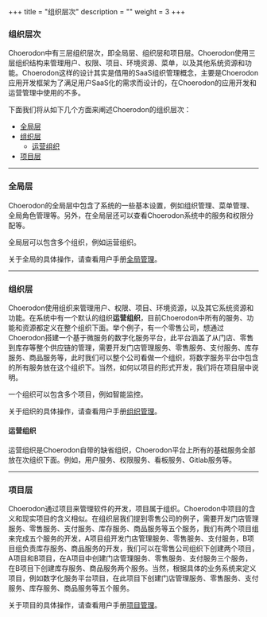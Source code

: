 +++
title = "组织层次"
description = ""
weight = 3
+++

### 组织层次

Choerodon中有三层组织层次，即全局层、组织层和项目层。Choerodon使用三层组织结构来管理用户、权限、项目、环境资源、菜单，以及其他系统资源和功能。Choerodon这样的设计其实是借用的SaaS组织管理概念，主要是Choerodon应用开发框架为了满足用户SaaS化的需求而设计的，在Choerodon的应用开发和运营管理中使用的不多。

下面我们将从如下几个方面来阐述Choerodon的组织层次：

- [全局层](#全局层)
- [组织层](#组织层)
    - [运营组织](#运营组织)
- [项目层](#项目层)

---
### 全局层

Choerodon的全局层中包含了系统的一些基本设置，例如组织管理、菜单管理、全局角色管理等。另外，在全局层还可以查看Choerodon系统中的服务和权限分配等。

全局层可以包含多个组织，例如运营组织。

关于全局的具体操作，请查看用户手册[全局管理](#)。

---
### 组织层

Choerodon使用组织来管理用户、权限、项目、环境资源，以及其它系统资源和功能。在系统中有一个默认的组织**运营组织**，目前Choerodon中所有的服务、功能和资源都定义在整个组织下面。举个例子，有一个零售公司，想通过Choerodon搭建一个基于微服务的数字化服务平台，此平台涵盖了从门店、零售到库存等整个供应链的管理，需要开发门店管理服务、零售服务、支付服务、库存服务、商品服务等，此时我们可以整个公司看做一个组织，将数字服务平台中包含的所有服务放在这个组织下。当然，如何以项目的形式开发，我们将在项目层中说明。

一个组织可以包含多个项目，例如智能监控。

关于组织的具体操作，请查看用户手册[组织管理](#)。

#### 运营组织

运营组织是Choerodon自带的缺省组织，Choerodon平台上所有的基础服务全部放在次组织下面。例如，用户服务、权限服务、看板服务、Gitlab服务等。

---
### 项目层


Choerodon通过项目来管理软件的开发，项目属于组织。Choerodon中项目的含义和现实项目的含义相似。在组织层我们提到零售公司的例子，需要开发门店管理服务、零售服务、支付服务、库存服务、商品服务等五个服务，我们有两个项目组来完成五个服务的开发，A项目组开发门店管理服务、零售服务、支付服务，B项目组负责库存服务、商品服务的开发，我们可以在零售公司组织下创建两个项目，A项目和B项目，在A项目中创建门店管理服务、零售服务、支付服务三个服务，在B项目下创建库存服务、商品服务两个服务。当然，根据具体的业务系统来定义项目，例如数字化服务平台项目，在此项目下创建门店管理服务、零售服务、支付服务、库存服务、商品服务等五个服务。

关于项目的具体操作，请查看用户手册[项目管理](#)。